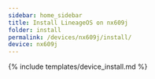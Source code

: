 ```yaml
---
sidebar: home_sidebar
title: Install LineageOS on nx609j
folder: install
permalink: /devices/nx609j/install/
device: nx609j
---
```

{% include templates/device_install.md %}
